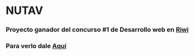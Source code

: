 # NUTAV


### Proyecto ganador del concurso #1 de Desarrollo web en [Riwi](https://riwi.io/)
### Para verlo dale [Aquí](https://nutav-version-1.vercel.app/)
